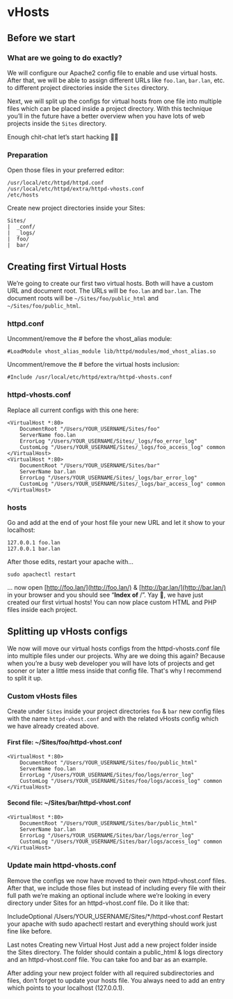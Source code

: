 # vHosts

## Before we start

### What are we going to do exactly?

We will configure our Apache2 config file to enable and use virtual hosts. After that, we will be able to assign different URLs like `foo.lan`, `bar.lan`, etc. to different project directories inside the `Sites` directory.

Next, we will split up the configs for virtual hosts from one file into multiple files which can be placed inside a project directory. With this technique you’ll in the future have a better overview when you have lots of web projects inside the `Sites` directory.

Enough chit-chat let’s start hacking 👨‍💻

### Preparation

Open those files in your preferred editor:

```
/usr/local/etc/httpd/httpd.conf
/usr/local/etc/httpd/extra/httpd-vhosts.conf
/etc/hosts
```

Create new project directories inside your Sites:

```
Sites/
|  _conf/
|  _logs/
|  foo/
|  bar/
```

## Creating first Virtual Hosts

We’re going to create our first two virtual hosts. Both will have a custom URL and document root. The URLs will be `foo.lan` and `bar.lan`. The document roots will be `~/Sites/foo/public_html` and `~/Sites/foo/public_html`.

### httpd.conf

Uncomment/remove the # before the vhost_alias module:

```
#LoadModule vhost_alias_module lib/httpd/modules/mod_vhost_alias.so
```

Uncomment/remove the # before the virtual hosts inclusion:

```
#Include /usr/local/etc/httpd/extra/httpd-vhosts.conf
```

### httpd-vhosts.conf

Replace all current configs with this one here:

```
<VirtualHost *:80>
	DocumentRoot "/Users/YOUR_USERNAME/Sites/foo"
	ServerName foo.lan
	ErrorLog "/Users/YOUR_USERNAME/Sites/_logs/foo_error_log"
	CustomLog "/Users/YOUR_USERNAME/Sites/_logs/foo_access_log" common
</VirtualHost>
<VirtualHost *:80>
	DocumentRoot "/Users/YOUR_USERNAME/Sites/bar"
	ServerName bar.lan
	ErrorLog "/Users/YOUR_USERNAME/Sites/_logs/bar_error_log"
	CustomLog "/Users/YOUR_USERNAME/Sites/_logs/bar_access_log" common
</VirtualHost>
```

### hosts

Go and add at the end of your host file your new URL and let it show to your localhost:

```
127.0.0.1 foo.lan
127.0.0.1 bar.lan
```

After those edits, restart your apache with...
```
sudo apachectl restart
```

... now open [http://foo.lan/](http://foo.lan/) & [http://bar.lan/](http://bar.lan/) in your browser and you should see “**Index of** /”. Yay 🎉, we have just created our first virtual hosts! You can now place custom HTML and PHP files inside each project.

## Splitting up vHosts configs

We now will move our virtual hosts configs from the httpd-vhosts.conf file into multiple files under our projects. Why are we doing this again? Because when you’re a busy web developer you will have lots of projects and get sooner or later a little mess inside that config file. That's why I recommend to split it up.

### Custom vHosts files

Create under `Sites` inside your project directories `foo` & `bar` new config files with the name `httpd-vhost.conf` and with the related vHosts config which we have already created above.

#### First file: ~/Sites/foo/httpd-vhost.conf

```
<VirtualHost *:80>
    DocumentRoot "/Users/YOUR_USERNAME/Sites/foo/public_html"
    ServerName foo.lan
    ErrorLog "/Users/YOUR_USERNAME/Sites/foo/logs/error_log"
    CustomLog "/Users/YOUR_USERNAME/Sites/foo/logs/access_log" common
</VirtualHost>
```

#### Second file: ~/Sites/bar/httpd-vhost.conf

```
<VirtualHost *:80>
    DocumentRoot "/Users/YOUR_USERNAME/Sites/bar/public_html"
    ServerName bar.lan
    ErrorLog "/Users/YOUR_USERNAME/Sites/bar/logs/error_log"
    CustomLog "/Users/YOUR_USERNAME/Sites/bar/logs/access_log" common
</VirtualHost>
```

### Update main httpd-vhosts.conf

Remove the configs we now have moved to their own httpd-vhost.conf files. After that, we include those files but instead of including every file with their full path we’re making an optional include where we’re looking in every directory under Sites for an httpd-vhost.conf file.
Do it like that:

IncludeOptional /Users/YOUR_USERNAME/Sites/*/httpd-vhost.conf
Restart your apache with sudo apachectl restart and everything should work just fine like before.

Last notes
Creating new Virtual Host
Just add a new project folder inside the Sites directory. The folder should contain a public_html & logs directory and an httpd-vhost.conf file. You can take foo and bar as an example.

After adding your new project folder with all required subdirectories and files, don’t forget to update your hosts file. You always need to add an entry which points to your localhost (127.0.0.1).





